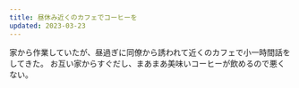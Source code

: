```yaml
---
title: 昼休み近くのカフェでコーヒーを
updated: 2023-03-23
---
```


家から作業していたが、昼過ぎに同僚から誘われて近くのカフェで小一時間話をしてきた。
お互い家からすぐだし、まあまあ美味いコーヒーが飲めるので悪くない。
